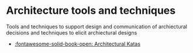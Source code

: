 # Architecture tools and techniques

Tools and techniques to support design and communication of archiectural decisions and techniques to elicit archiectural designs


- [:fontawesome-solid-book-open: Architectural Katas](kata/index.md)

